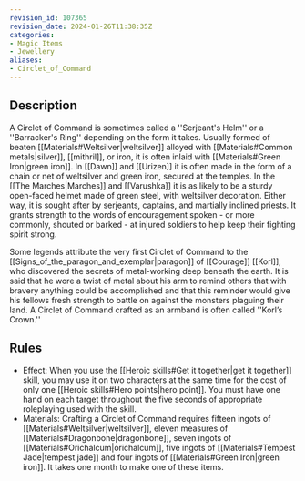 ```yaml
---
revision_id: 107365
revision_date: 2024-01-26T11:38:35Z
categories:
- Magic Items
- Jewellery
aliases:
- Circlet_of_Command
---
```



## Description
A Circlet of Command is sometimes called a ''Serjeant's Helm'' or a ''Barracker's Ring'' depending on the form it takes. Usually formed of beaten [[Materials#Weltsilver|weltsilver]] alloyed with  [[Materials#Common metals|silver]], [[mithril]], or iron, it is often inlaid with [[Materials#Green Iron|green iron]]. In [[Dawn]] and [[Urizen]] it is often made in the form of a chain or net of weltsilver and green iron, secured at the temples. In the [[The Marches|Marches]] and [[Varushka]] it is as likely to be a sturdy open-faced helmet made of green steel, with weltsilver decoration. Either way, it is sought after by serjeants, captains, and martially inclined priests. It grants strength to the words of encouragement spoken - or more commonly, shouted or barked - at injured soldiers to help keep their fighting spirit strong.

Some legends attribute the very first Circlet of Command to the [[Signs_of_the_paragon_and_exemplar|paragon]] of [[Courage]] [[Korl]], who discovered the secrets of metal-working deep beneath the earth. It is said that he wore a twist of metal about his arm to remind others that with bravery anything could be accomplished and that this reminder would give his fellows fresh strength to battle on against the monsters plaguing their land. A Circlet of Command crafted as an armband is often called ''Korl’s Crown.''

## Rules

* Effect: When you use the [[Heroic skills#Get it together|get it together]] skill, you may use it on two characters at the same time for the cost of only one [[Heroic skills#Hero points|hero point]]. You must have one hand on each target throughout the five seconds of appropriate roleplaying used with the skill.
* Materials: Crafting a Circlet of Command requires fifteen ingots of [[Materials#Weltsilver|weltsilver]], eleven measures of [[Materials#Dragonbone|dragonbone]], seven ingots of [[Materials#Orichalcum|orichalcum]], five ingots of [[Materials#Tempest Jade|tempest jade]] and four ingots of [[Materials#Green Iron|green iron]]. It takes one month to make one of these items.


